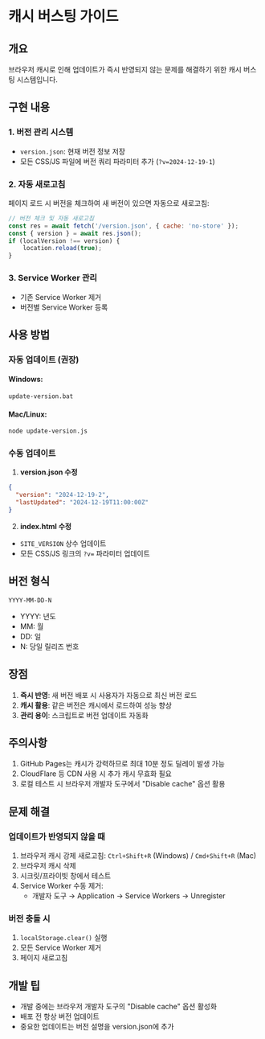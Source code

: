 # 캐시 버스팅 가이드

## 개요
브라우저 캐시로 인해 업데이트가 즉시 반영되지 않는 문제를 해결하기 위한 캐시 버스팅 시스템입니다.

## 구현 내용

### 1. 버전 관리 시스템
- `version.json`: 현재 버전 정보 저장
- 모든 CSS/JS 파일에 버전 쿼리 파라미터 추가 (`?v=2024-12-19-1`)

### 2. 자동 새로고침
페이지 로드 시 버전을 체크하여 새 버전이 있으면 자동으로 새로고침:

```javascript
// 버전 체크 및 자동 새로고침
const res = await fetch('/version.json', { cache: 'no-store' });
const { version } = await res.json();
if (localVersion !== version) {
    location.reload(true);
}
```

### 3. Service Worker 관리
- 기존 Service Worker 제거
- 버전별 Service Worker 등록

## 사용 방법

### 자동 업데이트 (권장)

#### Windows:
```batch
update-version.bat
```

#### Mac/Linux:
```bash
node update-version.js
```

### 수동 업데이트

1. **version.json 수정**
```json
{
  "version": "2024-12-19-2",
  "lastUpdated": "2024-12-19T11:00:00Z"
}
```

2. **index.html 수정**
- `SITE_VERSION` 상수 업데이트
- 모든 CSS/JS 링크의 `?v=` 파라미터 업데이트

## 버전 형식
`YYYY-MM-DD-N`
- YYYY: 년도
- MM: 월
- DD: 일
- N: 당일 릴리즈 번호

## 장점
1. **즉시 반영**: 새 버전 배포 시 사용자가 자동으로 최신 버전 로드
2. **캐시 활용**: 같은 버전은 캐시에서 로드하여 성능 향상
3. **관리 용이**: 스크립트로 버전 업데이트 자동화

## 주의사항
1. GitHub Pages는 캐시가 강력하므로 최대 10분 정도 딜레이 발생 가능
2. CloudFlare 등 CDN 사용 시 추가 캐시 무효화 필요
3. 로컬 테스트 시 브라우저 개발자 도구에서 "Disable cache" 옵션 활용

## 문제 해결

### 업데이트가 반영되지 않을 때
1. 브라우저 캐시 강제 새로고침: `Ctrl+Shift+R` (Windows) / `Cmd+Shift+R` (Mac)
2. 브라우저 캐시 삭제
3. 시크릿/프라이빗 창에서 테스트
4. Service Worker 수동 제거:
   - 개발자 도구 → Application → Service Workers → Unregister

### 버전 충돌 시
1. `localStorage.clear()` 실행
2. 모든 Service Worker 제거
3. 페이지 새로고침

## 개발 팁
- 개발 중에는 브라우저 개발자 도구의 "Disable cache" 옵션 활성화
- 배포 전 항상 버전 업데이트
- 중요한 업데이트는 버전 설명을 version.json에 추가